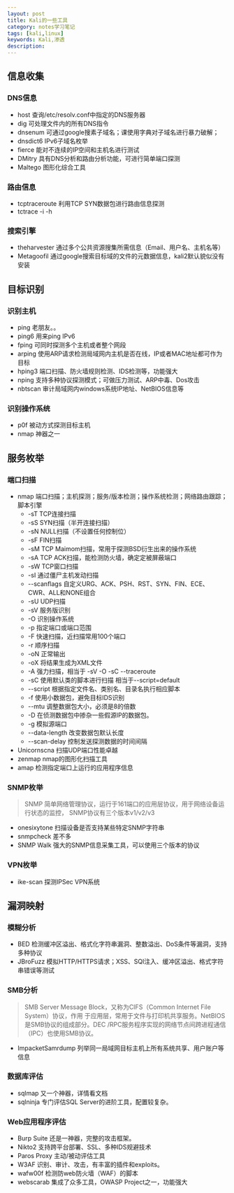 ```yaml
---
layout: post
title: Kali的一些工具
category: notes学习笔记
tags: [kali,linux]
keywords: Kali,渗透
description:
---
```


## 信息收集

### DNS信息

- host 查询/etc/resolv.conf中指定的DNS服务器
- dig 可处理文件内的所有DNS指令
- dnsenum 可通过google搜素子域名；课使用字典对子域名进行暴力破解；
- dnsdict6 IPv6子域名枚举
- fierce 能对不连续的IP空间和主机名进行测试
- DMitry 具有DNS分析和路由分析功能，可进行简单端口探测
- Maltego 图形化综合工具

<!-- more -->

### 路由信息

- tcptraceroute 利用TCP SYN数据包进行路由信息探测
- tctrace -i<device> -h<targethost>

### 搜索引擎

- theharvester 通过多个公共资源搜集所需信息（Email、用户名、主机名等）
- Metagoofil 通过google搜索目标域的文件的元数据信息，kali2默认貌似没有安装

## 目标识别

### 识别主机

- ping 老朋友。。
- ping6 用来ping IPv6
- fping 可同时探测多个主机或者整个网段
- arping 使用ARP请求检测局域网内主机是否在线，IP或者MAC地址都可作为目标
- hping3 端口扫描、防火墙规则检测、IDS检测等，功能强大
- nping 支持多种协议探测模式；可做压力测试、ARP中毒、Dos攻击
- nbtscan 审计局域网内windows系统IP地址、NetBIOS信息等

### 识别操作系统

- p0f 被动方式探测目标主机
- nmap 神器之一

## 服务枚举

### 端口扫描

- nmap 端口扫描；主机探测；服务/版本检测；操作系统检测；网络路由跟踪；脚本引擎
    * -sT TCP连接扫描
    * -sS SYN扫描（半开连接扫描）
    * -sN NULL扫描（不设置任何控制位）
    * -sF FIN扫描
    * -sM TCP Maimom扫描，常用于探测BSD衍生出来的操作系统
    * -sA TCP ACK扫描，能检测防火墙，确定定被屏蔽端口
    * -sW TCP窗口扫描
    * -sI 通过僵尸主机发动扫描
    * --scanflags 自定义URG、ACK、PSH、RST、SYN、FIN、ECE、CWR、ALL和NONE组合
    * -sU UDP扫描
    * -sV 服务版识别
    * -O 识别操作系统
    * -p 指定端口或端口范围
    * -F 快速扫描，近扫描常用100个端口
    * -r 顺序扫描
    * -oN 正常输出
    * -oX 将结果生成为XML文件
    * -A 强力扫描，相当于 -sV -O -sC --traceroute
    * -sC 使用默认类的脚本进行扫描 相当于--script=default
    * --script 根据指定文件名、类别名、目录名执行相应脚本
    * -f 使用小数据包，避免目标IDS识别
    * --mtu 调整数据包大小，必须是8的倍数
    * -D 在侦测数据包中掺杂一些假源IP的数据包。
    * -g 模拟源端口
    * --data-length 改变数据包默认长度
    * --scan-delay 控制发送探测数据的时间间隔
- Unicornscna 扫描UDP端口性能卓越
- zenmap nmap的图形化扫描工具
- amap 检测指定端口上运行的应用程序信息

### SNMP枚举

>SNMP 简单网络管理协议，运行于161端口的应用层协议，用于网络设备运行状态的监控，
>SNMP协议有三个版本v1/v2/v3

- onesixytone 扫描设备是否支持某些特定SNMP字符串
- snmpcheck 差不多
- SNMP Walk 强大的SNMP信息采集工具，可以使用三个版本的协议

### VPN枚举

- ike-scan 探测IPSec VPN系统

## 漏洞映射

### 模糊分析

- BED 检测缓冲区溢出、格式化字符串漏洞、整数溢出、DoS条件等漏洞，支持多种协议
- JBroFuzz 模拟HTTP/HTTPS请求；XSS、SQl注入、缓冲区溢出、格式字符串错误等测试

### SMB分析

>SMB Server Message Block，又称为CIFS（Common Internet File System）协议，作用
>于应用层，常用于文件与打印机共享服务。NetBIOS是SMB协议的组成部分。DEC
>/RPC服务程序实现的网络节点间跨进程通信（IPC）也使用SMB协议。

- ImpacketSamrdump 列举同一局域网目标主机上所有系统共享、用户账户等信息

### 数据库评估

- sqlmap 又一个神器，详情看文档
- sqlninja 专门评估SQL Server的进阶工具，配置较复杂。

### Web应用程序评估

- Burp Suite 还是一神器，完整的攻击框架。
- Nikto2 支持跨平台部署、SSL、多种IDS规避技术
- Paros Proxy 主动/被动评估工具
- W3AF 识别、审计、攻击，有丰富的插件和exploits。
- wafw00f 检测防web防火墙（WAF）的脚本
- webscarab 集成了众多工具，OWASP Project之一，功能强大
<!--stackedit_data:
eyJoaXN0b3J5IjpbLTczMjQzNDY2Ml19
-->